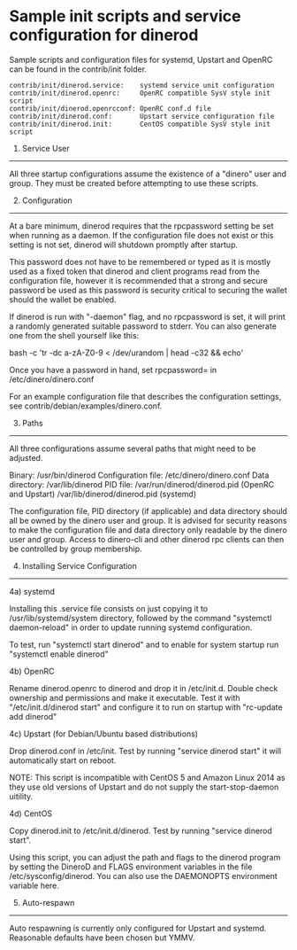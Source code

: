 Sample init scripts and service configuration for dinerod
==========================================================

Sample scripts and configuration files for systemd, Upstart and OpenRC
can be found in the contrib/init folder.

    contrib/init/dinerod.service:    systemd service unit configuration
    contrib/init/dinerod.openrc:     OpenRC compatible SysV style init script
    contrib/init/dinerod.openrcconf: OpenRC conf.d file
    contrib/init/dinerod.conf:       Upstart service configuration file
    contrib/init/dinerod.init:       CentOS compatible SysV style init script

1. Service User
---------------------------------

All three startup configurations assume the existence of a "dinero" user
and group.  They must be created before attempting to use these scripts.

2. Configuration
---------------------------------

At a bare minimum, dinerod requires that the rpcpassword setting be set
when running as a daemon.  If the configuration file does not exist or this
setting is not set, dinerod will shutdown promptly after startup.

This password does not have to be remembered or typed as it is mostly used
as a fixed token that dinerod and client programs read from the configuration
file, however it is recommended that a strong and secure password be used
as this password is security critical to securing the wallet should the
wallet be enabled.

If dinerod is run with "-daemon" flag, and no rpcpassword is set, it will
print a randomly generated suitable password to stderr.  You can also
generate one from the shell yourself like this:

bash -c 'tr -dc a-zA-Z0-9 < /dev/urandom | head -c32 && echo'

Once you have a password in hand, set rpcpassword= in /etc/dinero/dinero.conf

For an example configuration file that describes the configuration settings,
see contrib/debian/examples/dinero.conf.

3. Paths
---------------------------------

All three configurations assume several paths that might need to be adjusted.

Binary:              /usr/bin/dinerod
Configuration file:  /etc/dinero/dinero.conf
Data directory:      /var/lib/dinerod
PID file:            /var/run/dinerod/dinerod.pid (OpenRC and Upstart)
                     /var/lib/dinerod/dinerod.pid (systemd)

The configuration file, PID directory (if applicable) and data directory
should all be owned by the dinero user and group.  It is advised for security
reasons to make the configuration file and data directory only readable by the
dinero user and group.  Access to dinero-cli and other dinerod rpc clients
can then be controlled by group membership.

4. Installing Service Configuration
-----------------------------------

4a) systemd

Installing this .service file consists on just copying it to
/usr/lib/systemd/system directory, followed by the command
"systemctl daemon-reload" in order to update running systemd configuration.

To test, run "systemctl start dinerod" and to enable for system startup run
"systemctl enable dinerod"

4b) OpenRC

Rename dinerod.openrc to dinerod and drop it in /etc/init.d.  Double
check ownership and permissions and make it executable.  Test it with
"/etc/init.d/dinerod start" and configure it to run on startup with
"rc-update add dinerod"

4c) Upstart (for Debian/Ubuntu based distributions)

Drop dinerod.conf in /etc/init.  Test by running "service dinerod start"
it will automatically start on reboot.

NOTE: This script is incompatible with CentOS 5 and Amazon Linux 2014 as they
use old versions of Upstart and do not supply the start-stop-daemon uitility.

4d) CentOS

Copy dinerod.init to /etc/init.d/dinerod. Test by running "service dinerod start".

Using this script, you can adjust the path and flags to the dinerod program by
setting the DineroD and FLAGS environment variables in the file
/etc/sysconfig/dinerod. You can also use the DAEMONOPTS environment variable here.

5. Auto-respawn
-----------------------------------

Auto respawning is currently only configured for Upstart and systemd.
Reasonable defaults have been chosen but YMMV.
